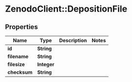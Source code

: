 # ZenodoClient::DepositionFile

## Properties
Name | Type | Description | Notes
------------ | ------------- | ------------- | -------------
**id** | **String** |  | 
**filename** | **String** |  | 
**filesize** | **Integer** |  | 
**checksum** | **String** |  | 


